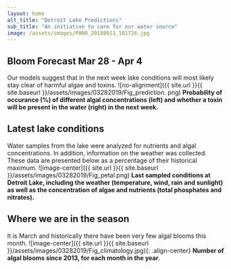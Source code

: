 ```yaml
---
layout: home
alt_title: "Detroit Lake Predictions"
sub_title: "An initiative to care for our water source"
image: /assets/images/PANO_20180911_101726.jpg
---
```

## Bloom Forecast Mar 28 - Apr 4
Our models suggest that in the next week lake conditions will most likely stay clear of harmful algae and toxins.
![no-alignment]({{ site.url }}{{ site.baseurl }}/assets/images/03282019/Fig_prediction. png)
__Probability of occurance (%) of different algal concentrations (left) and whether a   toxin will be present in the water (right) in the next week.__

## Latest lake conditions
Water samples from the lake were analyzed for nutrients and algal concentrations. In    addition, information on the weather was collected. These data are presented below as a percentage of their historical maximum.
![image-center]({{ site.url }}{{ site.baseurl }}/assets/images/03282019/Fig_petal.png)
__Last sampled conditions at Detroit Lake, including the weather (temperature, wind,    rain and sunlight) as well as the concentration of algae and nutrients (total           phosphates and nitrates).__

## Where we are in the season
It is March and historically there have been very few algal blooms this month.
![image-center]({{ site.url }}{{ site.baseurl }}/assets/images/03282019/Fig_climatology.jpg){: .align-center}
__Number of algal blooms since 2013, for each month in the year__.
